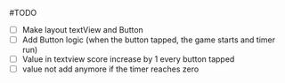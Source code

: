 #TODO
- [ ] Make layout textView and Button
- [ ] Add Button logic (when the button tapped, the game starts and timer run)
- [ ] Value in textview score increase by 1 every button tapped
- [ ] value not add anymore if the timer reaches zero
